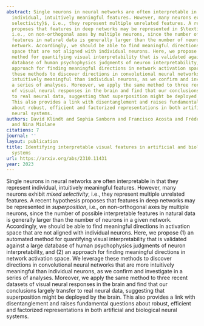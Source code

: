 ```yaml
---
abstract: Single neurons in neural networks are often interpretable in that they represent
  individual, intuitively meaningful features. However, many neurons exhibit $\textit{mixed
  selectivity}$, i.e., they represent multiple unrelated features. A recent hypothesis
  proposes that features in deep networks may be represented in $\textit{superposition}$,
  i.e., on non-orthogonal axes by multiple neurons, since the number of possible interpretable
  features in natural data is generally larger than the number of neurons in a given
  network. Accordingly, we should be able to find meaningful directions in activation
  space that are not aligned with individual neurons. Here, we propose (1) an automated
  method for quantifying visual interpretability that is validated against a large
  database of human psychophysics judgments of neuron interpretability, and (2) an
  approach for finding meaningful directions in network activation space. We leverage
  these methods to discover directions in convolutional neural networks that are more
  intuitively meaningful than individual neurons, as we confirm and investigate in
  a series of analyses. Moreover, we apply the same method to three recent datasets
  of visual neural responses in the brain and find that our conclusions largely transfer
  to real neural data, suggesting that superposition might be deployed by the brain.
  This also provides a link with disentanglement and raises fundamental questions
  about robust, efficient and factorized representations in both artificial and biological
  neural systems.
authors: David Klindt and Sophia Sanborn and Francisco Acosta and Frédéric Poitevin
  and Nina Miolane
citations: 7
journal: ''
layout: publication
title: Identifying interpretable visual features in artificial and biological neural
  systems
url: https://arxiv.org/abs/2310.11431
year: 2023
---
```


Single neurons in neural networks are often interpretable in that they represent individual, intuitively meaningful features. However, many neurons exhibit $\textit{mixed selectivity}$, i.e., they represent multiple unrelated features. A recent hypothesis proposes that features in deep networks may be represented in $\textit{superposition}$, i.e., on non-orthogonal axes by multiple neurons, since the number of possible interpretable features in natural data is generally larger than the number of neurons in a given network. Accordingly, we should be able to find meaningful directions in activation space that are not aligned with individual neurons. Here, we propose (1) an automated method for quantifying visual interpretability that is validated against a large database of human psychophysics judgments of neuron interpretability, and (2) an approach for finding meaningful directions in network activation space. We leverage these methods to discover directions in convolutional neural networks that are more intuitively meaningful than individual neurons, as we confirm and investigate in a series of analyses. Moreover, we apply the same method to three recent datasets of visual neural responses in the brain and find that our conclusions largely transfer to real neural data, suggesting that superposition might be deployed by the brain. This also provides a link with disentanglement and raises fundamental questions about robust, efficient and factorized representations in both artificial and biological neural systems.
